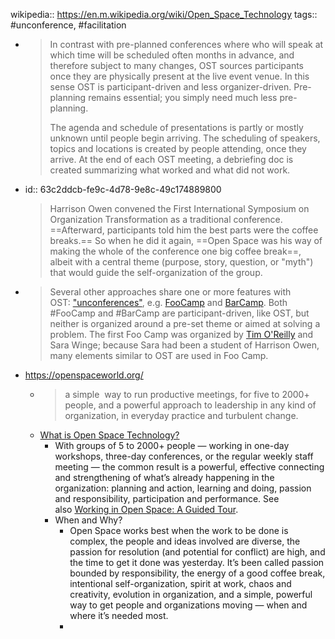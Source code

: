 ---
---

wikipedia:: https://en.m.wikipedia.org/wiki/Open_Space_Technology
tags:: #unconference, #facilitation

- > In contrast with pre-planned conferences where who will speak at which time will be scheduled often months in advance, and therefore subject to many changes, OST sources participants once they are physically present at the live event venue. In this sense OST is participant-driven and less organizer-driven. Pre-planning remains essential; you simply need much less pre-planning.
  > 
  > The agenda and schedule of presentations is partly or mostly unknown until people begin arriving. The scheduling of speakers, topics and locations is created by people attending, once they arrive. At the end of each OST meeting, a debriefing doc is created summarizing what worked and what did not work.
- id:: 63c2ddcb-fe9c-4d78-9e8c-49c174889800
  > Harrison Owen convened the First International Symposium on Organization Transformation as a traditional conference. ==Afterward, participants told him the best parts were the coffee breaks.== So when he did it again, ==Open Space was his way of making the whole of the conference one big coffee break==, albeit with a central theme (purpose, story, question, or "myth") that would guide the self-organization of the group.
- > Several other approaches share one or more features with OST: ["unconferences"](https://en.m.wikipedia.org/wiki/Unconference), e.g. [FooCamp](https://en.m.wikipedia.org/wiki/FooCamp) and [BarCamp](https://en.m.wikipedia.org/wiki/BarCamp). Both #FooCamp and #BarCamp are participant-driven, like OST, but neither is organized around a pre-set theme or aimed at solving a problem. The first Foo Camp was organized by [Tim O'Reilly](https://en.m.wikipedia.org/wiki/Tim_O%27Reilly) and Sara Winge; because Sara had been a student of Harrison Owen, many elements similar to OST are used in Foo Camp.
- https://openspaceworld.org/
	- > a simple 
	  way to run productive meetings, for five to 2000+ people, and a powerful approach to leadership in any kind of organization, in everyday practice and turbulent change.
	- [What is Open Space Technology?](https://openspaceworld.org/wp2/what-is/)
		- With groups of 5 to 2000+ people — working in one-day workshops, three-day conferences, or the regular weekly staff meeting — the common result is a powerful, effective connecting and strengthening of what’s already happening in the organization: planning and action, learning and doing, passion and responsibility, participation and performance. See also [Working in Open Space: A Guided Tour](https://openspaceworld.org/wp2/explore/guided-tour).
		- When and Why?
			- Open Space works best when the work to be done is complex, the people and ideas involved are diverse, the passion for resolution (and potential for conflict) are high, and the time to get it done was yesterday. It’s been called passion bounded by responsibility, the energy of a good coffee break, intentional self-organization, spirit at work, chaos and creativity, evolution in organization, and a simple, powerful way to get people and organizations moving — when and where it’s needed most.
			-
